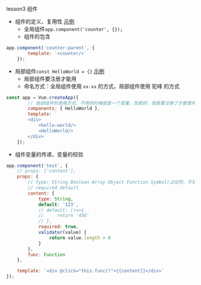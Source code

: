 lesson3 组件
* 组件的定义、复用性 [示例](1.html)
  * 全局组件`app.component('counter', {});`
  * 组件的包含 

```js
app.component('counter-parent', {
        template: `<counter/>`
    });
```
* 局部组件`const HelloWorld = {}` [示例](3.html)
  * 局部组件要注册才能用
  * 命名方式：全局组件使用 `xx-xx` 的方式，局部组件使用 驼峰 的方式
```js
const app = Vue.createApp({
        // 局部组件的使用方式，不用的时候就是一个变量，性能好，但是要注册了才能使用
        components: { HelloWorld },
        template: `
        <div>
            <hello-world/>
            <HelloWorld/>
        </div>`
    });
```
* 组件变量的传递，变量的校验
```js
app.component('test', {
    // props: ['content'],
    props: {
        // type: String Boolean Array Object Function Symbol(占位符，不常用)
        // required default
        content: {
            type: String,
            default: '123',
            // default: ()=>{
            //     return '456'
            // },
            required: true,
            validator(value) {
                return value.length > 0
            }
        },
        func: Function
    },

    template: `<div @click="this.func()">{{content}}</div>`
});
```